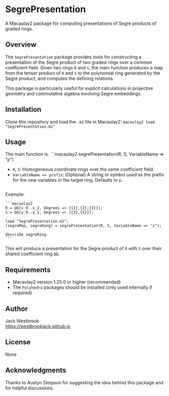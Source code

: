 SegrePresentation
=================

A Macaulay2 package for computing presentations of Segre products of graded rings.

Overview
--------

The `SegrePresentation` package provides tools for constructing a presentation of the Segre product
of two graded rings over a common coefficient field. Given two rings `R` and `S`, the main function
produces a map from the tensor product of `R` and `S` to the polynomial ring generated by the Segre
product, and computes the defining relations.

This package is particularly useful for explicit calculations in projective geometry and commutative
algebra involving Segre embeddings.

Installation
------------

Clone this repository and load the `.m2` file in Macaulay2:
    ```macaulay2
    load "SegrePresentation.m2"
    ```

Usage
-----

The main function is:
    ```macaulay2
    segrePresentation(R, S, VariableName => "p")

- `R`, `S`: Homogeneous coordinate rings over the same coefficient field.
- `VariableName => prefix`: (Optional) A string or symbol used as the prefix for the new variables
  in the target ring. Defaults to `p`.
  ```

Example:

    ```macaulay2
    R = QQ[x_0..x_2, Degrees => {{1},{2},{3}}];
    S = QQ[y_0..y_1, Degrees => {{3},{5}}];

    load "SegrePresentation.m2";
    (segreMap, segreRing) = segrePresentation(R, S, VariableName => "z");

    describe segreRing
    ```

This will produce a presentation for the Segre product of `R` with `S` over their shared coefficient ring `QQ`.

Requirements
------------

- Macaulay2 version 1.25.0 or higher (recommended)
- The `Polyhedra` packages should be installed (only used internally if required)

Author
------

Jack Westbrook  
https://westbrookjack.github.io

License
-------

None

Acknowledgments
------

Thanks to Austyn Simpson for suggesting the idea behind this package and for helpful discussions.
